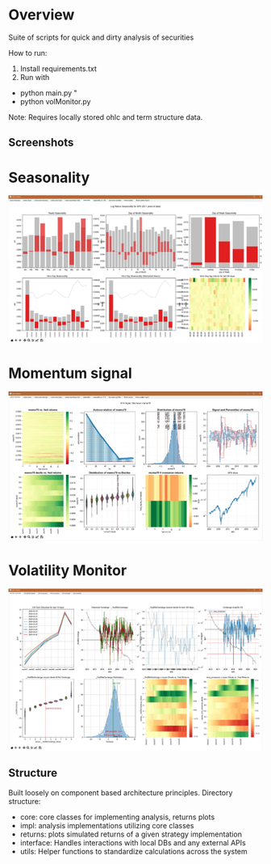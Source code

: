 # Overview

Suite of scripts for quick and dirty analysis of securities  

How to run:

1. Install requirements.txt 
2. Run with 
- python main.py <symbol>"
- python volMonitor.py 

Note: Requires locally stored ohlc and term structure data. 


## Screenshots
# Seasonality
![Seasonality Overview](https://github.com/doomed51/analysis/blob/main/screenshots/analysis_seasonal-overview.JPG)
# Momentum signal 
![Momo Overview](https://github.com/doomed51/analysis/blob/main/screenshots/analysis_momoOverview.JPG)
# Volatility Monitor
![Volatility Monitor](https://github.com/doomed51/analysis/blob/main/screenshots/analysis_termStructureMonitor.JPG)

## Structure

Built loosely on component based architecture principles. Directory structure: 

- core: core classes for implementing analysis, returns plots  
- impl: analysis implementations utilizing core classes 
- returns: plots simulated returns of a given strategy implementation 
- interface: Handles interactions with local DBs and any external APIs   
- utils: Helper functions to standardize calculations across the system   
